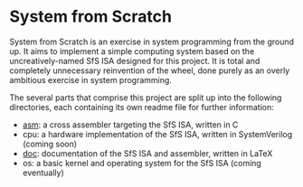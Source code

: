 # System from Scratch
System from Scratch is an exercise in system programming from the ground up. It aims to implement a simple computing system based on the uncreatively-named SfS ISA designed for this project. It is total and completely unnecessary reinvention of the wheel, done purely as an overly ambitious exercise in system programming.

The several parts that comprise this project are split up into the following directories, each containing its own readme file for further information:
* [asm](./asm/): a cross assembler targeting the SfS ISA, written in C
* cpu: a hardware implementation of the SfS ISA, written in SystemVerilog (coming soon)
* [doc](./doc/): documentation of the SfS ISA and assembler, written in LaTeX
* os: a basic kernel and operating system for the SfS ISA (coming eventually)
